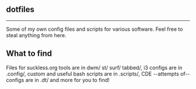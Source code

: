 dotfiles
--------
--------

Some of my own config files and scripts for various software. Feel free to steal anything from here.

What to find
------------

Files for suckless.org tools are in dwm/ st/ surf/ tabbed/, i3 configs are in .config/, custom and useful bash scripts are in .scripts/, CDE --attempts of-- configs are in .dt/ and more for you to find!
